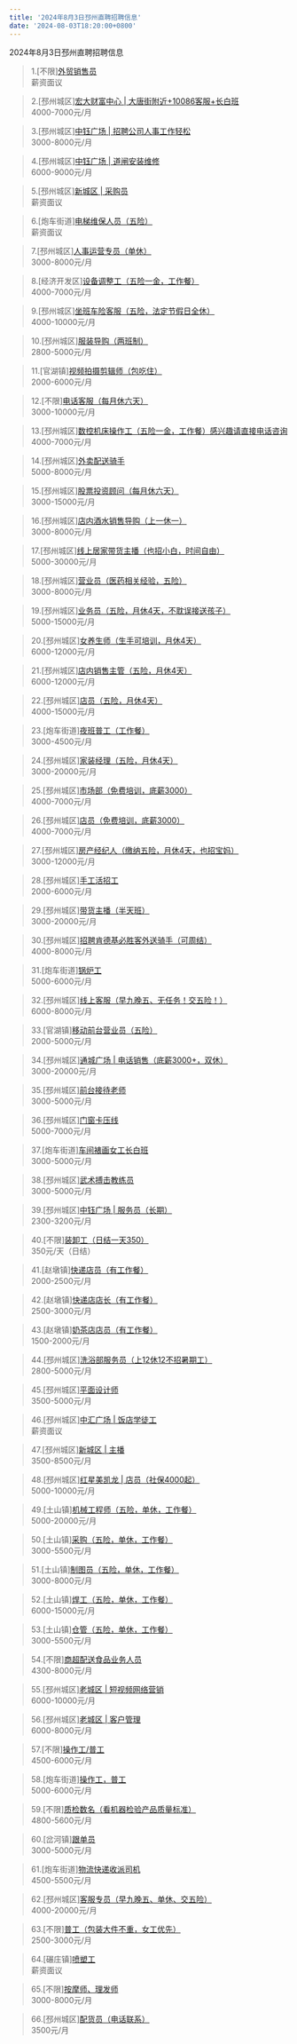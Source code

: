 ```yaml
---
title: '2024年8月3日邳州直聘招聘信息'
date: '2024-08-03T18:20:00+0800'
---
```

2024年8月3日邳州直聘招聘信息
<!--more-->
>1.[不限][外贸销售员](https://www.pizhouzhipin.com/job/36336)<br>
>薪资面议

>2.[邳州城区][宏大财富中心 | 大唐街附近+10086客服+长白班](https://www.pizhouzhipin.com/job/22961)<br>
>4000-7000元/月

>3.[邳州城区][中钰广场 | 招聘公司人事工作轻松](https://www.pizhouzhipin.com/job/36616)<br>
>3000-8000元/月

>4.[邳州城区][中钰广场 | 道闸安装维修](https://www.pizhouzhipin.com/job/36222)<br>
>6000-9000元/月

>5.[邳州城区][新城区 | 采购员](https://www.pizhouzhipin.com/job/35820)<br>
>薪资面议

>6.[炮车街道][电梯维保人员（五险）](https://www.pizhouzhipin.com/job/35742)<br>
>薪资面议

>7.[邳州城区][人事运营专员（单休）](https://www.pizhouzhipin.com/job/36337)<br>
>3000-8000元/月

>8.[经济开发区][设备调整工（五险一金，工作餐）](https://www.pizhouzhipin.com/job/26482)<br>
>4000-7000元/月

>9.[邳州城区][坐班车险客服（五险，法定节假日全休）](https://www.pizhouzhipin.com/job/30881)<br>
>4000-10000元/月

>10.[邳州城区][服装导购（两班制）](https://www.pizhouzhipin.com/job/32834)<br>
>2800-5000元/月

>11.[官湖镇][视频拍摄剪辑师（包吃住）](https://www.pizhouzhipin.com/job/35894)<br>
>2000-6000元/月

>12.[不限][电话客服（每月休六天）](https://www.pizhouzhipin.com/job/35597)<br>
>3000-10000元/月

>13.[邳州城区][数控机床操作工（五险一金，工作餐）感兴趣请直接电话咨询](https://www.pizhouzhipin.com/job/27221)<br>
>4000-7000元/月

>14.[邳州城区][外卖配送骑手](https://www.pizhouzhipin.com/job/36574)<br>
>5000-8000元/月

>15.[邳州城区][股票投资顾问（每月休六天）](https://www.pizhouzhipin.com/job/34208)<br>
>3000-15000元/月

>16.[邳州城区][店内酒水销售导购（上一休一）](https://www.pizhouzhipin.com/job/34730)<br>
>3000-8000元/月

>17.[邳州城区][线上居家带货主播（也招小白，时间自由）](https://www.pizhouzhipin.com/job/36328)<br>
>5000-30000元/月

>18.[邳州城区][营业员（医药相关经验，五险）](https://www.pizhouzhipin.com/job/8040)<br>
>3000-8000元/月

>19.[邳州城区][业务员（五险，月休4天，不耽误接送孩子）](https://www.pizhouzhipin.com/job/26525)<br>
>5000-15000元/月

>20.[邳州城区][女养生师（生手可培训，月休4天）](https://www.pizhouzhipin.com/job/14195)<br>
>6000-12000元/月

>21.[邳州城区][店内销售主管（五险，月休4天）](https://www.pizhouzhipin.com/job/26687)<br>
>6000-12000元/月

>22.[邳州城区][店员（五险，月休4天）](https://www.pizhouzhipin.com/job/17242)<br>
>4000-15000元/月

>23.[炮车街道][夜班普工（工作餐）](https://www.pizhouzhipin.com/job/22159)<br>
>3000-4500元/月

>24.[邳州城区][家装经理（五险，月休4天）](https://www.pizhouzhipin.com/job/27403)<br>
>3000-20000元/月

>25.[邳州城区][市场部（免费培训，底薪3000）](https://www.pizhouzhipin.com/job/36501)<br>
>4000-7000元/月

>26.[邳州城区][店员（免费培训，底薪3000）](https://www.pizhouzhipin.com/job/36500)<br>
>4000-7000元/月

>27.[邳州城区][房产经纪人（缴纳五险，月休4天，也招宝妈）](https://www.pizhouzhipin.com/job/30605)<br>
>3000-12000元/月

>28.[邳州城区][手工活招工](https://www.pizhouzhipin.com/job/36528)<br>
>2000-6000元/月

>29.[邳州城区][带货主播（半天班）](https://www.pizhouzhipin.com/job/36183)<br>
>3000-20000元/月

>30.[邳州城区][招聘肯德基必胜客外送骑手（可周结）](https://www.pizhouzhipin.com/job/32572)<br>
>4000-8000元/月

>31.[炮车街道][锅炉工](https://www.pizhouzhipin.com/job/33951)<br>
>5000-6000元/月

>32.[邳州城区][线上客服（早九晚五、无任务！交五险！）](https://www.pizhouzhipin.com/job/33892)<br>
>6000-8000元/月

>33.[官湖镇][移动前台营业员（五险）](https://www.pizhouzhipin.com/job/6509)<br>
>2000-5000元/月

>34.[邳州城区][通城广场 | 电话销售（底薪3000+，双休）](https://www.pizhouzhipin.com/job/36636)<br>
>3000-20000元/月

>35.[邳州城区][前台接待老师](https://www.pizhouzhipin.com/job/32487)<br>
>3000-5000元/月

>36.[邳州城区][门窗卡压线](https://www.pizhouzhipin.com/job/20083)<br>
>5000-7000元/月

>37.[炮车街道][车间裱画女工长白班](https://www.pizhouzhipin.com/job/27254)<br>
>3000-5000元/月

>38.[邳州城区][武术搏击教练员](https://www.pizhouzhipin.com/job/32486)<br>
>3000-5000元/月

>39.[邳州城区][中钰广场 | 服务员（长期）](https://www.pizhouzhipin.com/job/36637)<br>
>2300-3200元/月

>40.[不限][装卸工（日结一天350）](https://www.pizhouzhipin.com/job/36535)<br>
>350元/天（日结）

>41.[赵墩镇][快递店员（有工作餐）](https://www.pizhouzhipin.com/job/36438)<br>
>2000-2500元/月

>42.[赵墩镇][快递店店长（有工作餐）](https://www.pizhouzhipin.com/job/36634)<br>
>2500-3000元/月

>43.[赵墩镇][奶茶店店员（有工作餐）](https://www.pizhouzhipin.com/job/36439)<br>
>1500-2000元/月

>44.[邳州城区][洗浴部服务员（上12休12不招暑期工）](https://www.pizhouzhipin.com/job/23952)<br>
>2800-5000元/月

>45.[邳州城区][平面设计师](https://www.pizhouzhipin.com/job/36396)<br>
>3500-5000元/月

>46.[邳州城区][中汇广场 | 饭店学徒工](https://www.pizhouzhipin.com/job/36629)<br>
>薪资面议

>47.[邳州城区][新城区 | 主播](https://www.pizhouzhipin.com/job/36628)<br>
>3500-8500元/月

>48.[邳州城区][红星美凯龙 | 店员（社保4000起）](https://www.pizhouzhipin.com/job/21429)<br>
>5000-10000元/月

>49.[土山镇][机械工程师（五险，单休，工作餐）](https://www.pizhouzhipin.com/job/35219)<br>
>5000-20000元/月

>50.[土山镇][采购（五险，单休，工作餐）](https://www.pizhouzhipin.com/job/36604)<br>
>3000-5500元/月

>51.[土山镇][制图员（五险，单休，工作餐）](https://www.pizhouzhipin.com/job/35528)<br>
>3000-8000元/月

>52.[土山镇][焊工（五险，单休，工作餐）](https://www.pizhouzhipin.com/job/35266)<br>
>6000-15000元/月

>53.[土山镇][仓管（五险，单休，工作餐）](https://www.pizhouzhipin.com/job/36102)<br>
>3000-5500元/月

>54.[不限][商超配送食品业务人员](https://www.pizhouzhipin.com/job/36641)<br>
>4300-8000元/月

>55.[邳州城区][老城区 | 短视频网络营销](https://www.pizhouzhipin.com/job/36625)<br>
>6000-10000元/月

>56.[邳州城区][老城区 | 客户管理](https://www.pizhouzhipin.com/job/36626)<br>
>6000-8000元/月

>57.[不限][操作工/普工](https://www.pizhouzhipin.com/job/2368)<br>
>4500-6000元/月

>58.[炮车街道][操作工，普工](https://www.pizhouzhipin.com/job/30797)<br>
>5000-6000元/月

>59.[不限][质检数名（看机器检验产品质量标准）](https://www.pizhouzhipin.com/job/30855)<br>
>4800-5600元/月

>60.[岔河镇][跟单员](https://www.pizhouzhipin.com/job/36350)<br>
>3000-5000元/月

>61.[炮车街道][物流快递收派司机](https://www.pizhouzhipin.com/job/31703)<br>
>4500-5500元/月

>62.[邳州城区][客服专员（早九晚五、单休、交五险）](https://www.pizhouzhipin.com/job/33956)<br>
>4000-20000元/月

>63.[不限][普工（包装大件不重，女工优先）](https://www.pizhouzhipin.com/job/36391)<br>
>2500-3000元/月

>64.[碾庄镇][喷塑工](https://www.pizhouzhipin.com/job/33451)<br>
>薪资面议

>65.[不限][按摩师、理发师](https://www.pizhouzhipin.com/job/36633)<br>
>3000-8000元/月

>66.[邳州城区][配货员（电话联系）](https://www.pizhouzhipin.com/job/30361)<br>
>3500元/月

